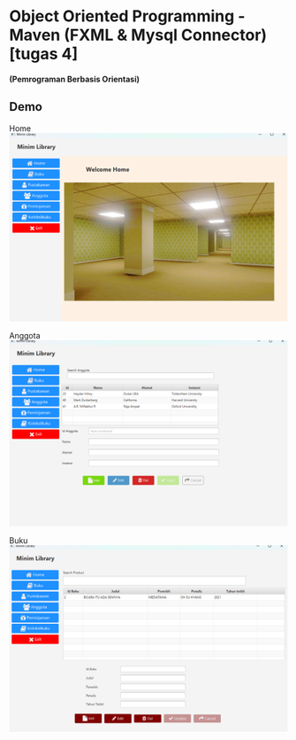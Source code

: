 
# Object Oriented Programming - Maven (FXML & Mysql Connector) [tugas 4]
#### (Pemrograman Berbasis Orientasi)



## Demo

Home
![App Demo](https://raw.githubusercontent.com/haydar-hilmy/Sistem-Perpustakaan/pbojavafx_4_perpustakaan/Preview%20Home.png)

Anggota
![App Demo](https://raw.githubusercontent.com/haydar-hilmy/Sistem-Perpustakaan/pbojavafx_4_perpustakaan/Preview%20Anggota.png)

Buku
![App Demo](https://raw.githubusercontent.com/haydar-hilmy/Sistem-Perpustakaan/pbojavafx_4_perpustakaan/Preview%20Buku.png)

